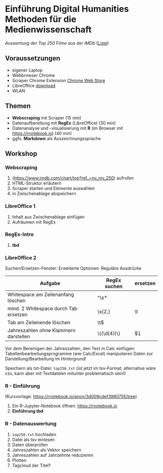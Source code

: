 # Einführung Digital Humanities Methoden für die Medienwissenschaft

_Auswertung der Top 250 Filme aus der IMDb_ ([Liste](https://www.imdb.com/chart/top?ref_=nv_mv_250))

## Voraussetzungen
* eigener Laptop
* Webbrowser Chrome
* Scraper Chrome Extension [Chrome Web Store](https://chrome.google.com/webstore/detail/scraper/mbigbapnjcgaffohmbkdlecaccepngjd)
* LibreOffice [download](https://de.libreoffice.org/)
* WLAN

## Themen
* __Webscraping__ mit Scraper (15 min)
* Datenaufbereitung mit __RegEx__ (LibreOffice) (30 min)
* Datenanalyse und -visualisierung mit __R__ (im Browser mit https://rnotebook.io) (40 min)
* ggfs. __Markdown__ als Auszeichnungssprache

## Workshop
### Webscraping
1. (https://www.imdb.com/chart/top?ref_=nv_mv_250) aufrufen
1. HTML-Struktur erläutern
1. Scraper starten und Elemente auswählen
1. in Zwischenablage abspeichern

### LibreOffice 1
1. Inhalt aus Zwischenablage einfügen
1. Aufräumen mit RegEx

### RegEx-Intro
1. __tbd__

### LibreOffice 2
Suchen/Ersetzen-Fenster: Erweiterte Optionen: Reguläre Ausdrücke

|Aufgabe|RegEx suchen| ersetzen|
|----|----|----|
|Whitespace am Zeilenanfang löschen| ^\s*| |
|mind. 2 Whitespace durch Tab ersetzen| \s{2,}|\t|
|Tab am Zeilenende löschen| \t$ | |
|Jahreszahlen ohne Klammern darstellen|\\((\d{4})\\)|$1|

Vor dem Bereinigen der Jahreszahlen, den Text in Calc einfügen: Tabellenbearbeitungsprogramme (wie Calc/Excel) manipulieren Daten zur Darstellung/Bearbeitung im Hintergrund!

Speichern als txt-Datei: `top250.txt` (ist jetzt im tsv-Format; alternative wäre csv, kann aber mit Textdateien mitunter problematisch sein!)

### R - Einführung
(Kursvorlage: https://rnotebook.io/anon/3d009cdef3980755/tree)

1. Ein R-Jupyter-Notebook öffnen: https://rnotebook.io
1. __Einführung tbd__

### R - Datenauswertung
1. `top250.txt` hochladen
1. Datei als tsv einlesen
1. Daten überprüfen
1. Jahreszahlen als Vektor speichern
1. Jahreszahlen auf Jahrzehnte reduzieren
1. Plotten
1. Tagcloud der Titel?

